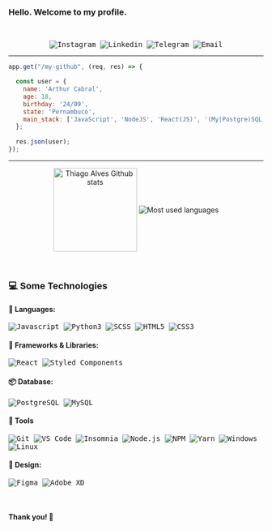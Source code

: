 ### Hello. Welcome to my profile.

<samp>
  </br>
  <p align="center">
    <a href="https://www.instagram.com/arthur.ccabral/" target="_blank" style="text-decoration: none;">
      <img alt="Instagram" src="https://img.shields.io/badge/-Instagram-ff2b8e?style=flat-square&logo=Instagram&logoColor=white">
    </a>
    <a href="https://www.linkedin.com/in/cabralarthur/" target="_blank" style="text-decoration: none;">
      <img alt="Linkedin" src="https://img.shields.io/badge/-Linkedin-blue?style=flat-square&logo=Linkedin&logoColor=white">
    </a>
    <a href="https://t.me/arthurcabrall" target="_blank" style="text-decoration: none;">
      <img alt="Telegram" src="https://img.shields.io/badge/-Telegram-blue?style=flat-square&logo=Telegram&logoColor=white">
    </a>
    <a href="mailto:arthurcabral.dev@gmail.com" target="_blank" style="text-decoration: none;">
      <img alt="Email" src="https://img.shields.io/badge/-Email-c14438?style=flat-square&logo=Gmail&logoColor=white">
    </a>    
  </p>
</samp>

---

```javascript
app.get("/my-github", (req, res) => {

  const user = {
    name: 'Arthur Cabral',
    age: 18,
    birthday: '24/09',
    state: 'Pernambuco',
    main_stack: ['JavaScript', 'NodeJS', 'React(JS)', '(My|Postgre)SQL'],
  };
  
  res.json(user);
});
```

---

<p align="center">
  <img align="center"
      alt="Thiago Alves Github stats"
      style="margin-bottom: 10px;"
      height="165" src="https://github-readme-stats.vercel.app/api?username=CabralArthur&theme=ayu-mirage&show_icons=true&count_private=true" />
  <img
    align="center"
    alt="Most used languages"
    style="margin-bottom: 10px;"
    src="https://github-readme-stats-eight-theta.vercel.app/api/top-langs/?username=CabralArthur&layout=compact&langs_count=6&theme=ayu-mirage"
  />
</p>

<br>

<b style="font-size: 18px; "> 💻 Some Technologies </b> <i style="color: #79c0ff;"></i>
<br>



#### 💬 Languages: <br/>

   <samp>
    <p align="left">
      <img alt="Javascript" src="https://img.shields.io/badge/-JavaScript%20ES6-F7B93E?style=flat-square&logo=javascript&logoColor=black" />
      <img alt="Python3" src="https://img.shields.io/badge/-Python%-306998?style=flat-square&logo=python&logoColor=black" />
      <img alt="SCSS" src="https://img.shields.io/badge/-SCSS-F8A5C2?style=flat-square&logo=SASS&logoColor=FFFFFF" />
      <img alt="HTML5" src="https://img.shields.io/badge/-HTML5-E34F26?style=flat-square&logo=html5&logoColor=white" />
      <img alt="CSS3" src="https://img.shields.io/badge/-CSS3-549FDE?style=flat-square&logo=css3&logoColor=white" />
    </p>
  </samp>

#### 🔨 Frameworks & Libraries: <br/>

   <samp>
    <p align="left">
     <img alt="React" src="https://img.shields.io/badge/-React%20JS-262B32?style=flat-square&logo=react&logoColor=00D0F6" />
     <img alt="Styled Components" src="https://img.shields.io/badge/-Styled%20Components-FFC8CB?style=flat-square&logo=styledcomponents&logoColor=black" />
    </p>
  </samp>

#### 📦 Database: <br/>

  <samp>
    <p align="left">
      <img alt="PostgreSQL" src="https://img.shields.io/badge/-PostgreSQL-31648C?style=flat-square&logo=postgresql&logoColor=white" />
      <img alt="MySQL" src="https://img.shields.io/badge/-MySQL-00758F?style=flat-square&logo=mysql&logoColor=white" />
    </p>
  </samp>
  
#### 🔧 Tools <br/>
   <samp>
    <p align="left">
      <img alt="Git" src="https://img.shields.io/badge/-Git-F05032?style=flat-square&logo=git&logoColor=white" />
      <img alt="VS Code" src="https://img.shields.io/badge/-VSCode-0085D1?style=flat-square&logo=visual-studio-code&logoColor=white" />
      <img alt="Insomnia" src="https://img.shields.io/badge/-Insomnia-5849BE?style=flat-square&logo=insomnia&logoColor=white" />
      <img alt="Node.js" src="https://img.shields.io/badge/-Node.JS-026e00?style=flat-square&logo=node.js&logoColor=white" />
      <img alt="NPM" src="https://img.shields.io/badge/-NPM-CB3837?style=flat-square&logo=npm&logoColor=white" />
      <img alt="Yarn" src="https://img.shields.io/badge/-yarn-2188b6?style=flat-square&logo=yarn&logoColor=white" />
      <img alt="Windows" src="https://img.shields.io/badge/-Windows-00ADEF?style=flat-square&logo=windows&logoColor=white" />
      <img alt="Linux" src="https://img.shields.io/badge/-Linux-111?style=flat-square&logo=linux&logoColor=white" />
    </p>
  </samp>
  
#### 🎨 Design: <br/>

   <samp>
    <p align="left">
    <img alt="Figma" src="https://img.shields.io/badge/-Figma-EA4C1D?style=flat-square&logo=figma&logoColor=white" />
    <img alt="Adobe XD" src="https://img.shields.io/badge/-Adobe%20XD-450135?style=flat-square&logo=adobe-xd&logoColor=white" />
    </p>
  </samp>
<br>

#### Thank you! 👋

